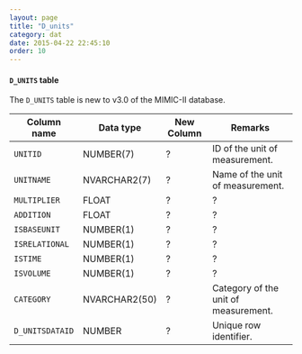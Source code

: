 ```yaml
---
layout: page
title: "D_units"
category: dat
date: 2015-04-22 22:45:10
order: 10
---
```


#### ```D_UNITS``` table

The ```D_UNITS``` table is new to v3.0 of the MIMIC-II database.

Column name | Data type | New Column | Remarks
--- | --- | --- | ---
```UNITID``` | NUMBER(7) | ?  | ID of the unit of measurement.
```UNITNAME``` | NVARCHAR2(7) | ?  | Name of the unit of measurement.
```MULTIPLIER``` | FLOAT | ?  | ?
```ADDITION``` | FLOAT | ?  | ?
```ISBASEUNIT``` | NUMBER(1) | ?  | ?
```ISRELATIONAL``` | NUMBER(1) | ?  | ?
```ISTIME``` | NUMBER(1) | ?  | ?
```ISVOLUME``` | NUMBER(1) | ?  | ?
```CATEGORY``` | NVARCHAR2(50) | ?  | Category of the unit of measurement.
```D_UNITSDATAID``` | NUMBER | ?  | Unique row identifier.

